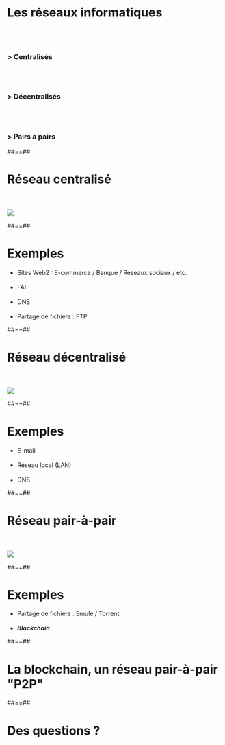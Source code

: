 # Les réseaux informatiques
<br><br>

### > Centralisés

<br><br>

### > Décentralisés

<br><br>

### > Pairs à pairs

##==##

<!-- .slide: class="full-center" -->

# Réseau centralisé

<br><br>
![](./assets/images/01-concepts/centralized-network.svg)

##==##

# Exemples

- Sites Web2 : E-commerce / Banque / Réseaux sociaux / etc.
<br><br>
- FAI
<br><br>
- DNS
<br><br>
- Partage de fichiers : FTP

##==##

<!-- .slide: class="full-center" -->

# Réseau décentralisé

<br><br>
![](./assets/images/01-concepts/decentralized-network.svg)

##==##

# Exemples

- E-mail
<br><br>
- Réseau local (LAN)
<br><br>
- DNS

##==##

<!-- .slide: class="full-center" -->

# Réseau pair-à-pair

<br><br>
![](./assets/images/01-concepts/p2p-network.svg)

##==##

# Exemples

- Partage de fichiers : Emule / Torrent
<br><br>
- **_Blockchain_**

##==##

<!-- .slide: class="transition bg-white" -->

# La blockchain, un réseau pair-à-pair "P2P"

##==##

<!-- .slide: class="transition blue" -->

# Des questions ?